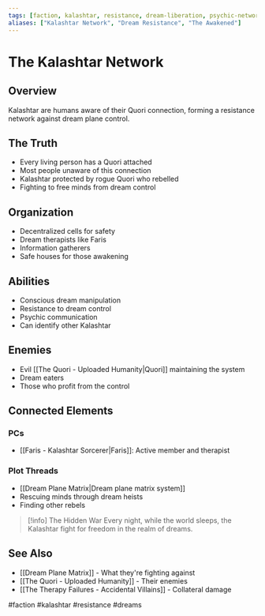 ```yaml
---
tags: [faction, kalashtar, resistance, dream-liberation, psychic-network]
aliases: ["Kalashtar Network", "Dream Resistance", "The Awakened"]
---
```


# The Kalashtar Network

## Overview
Kalashtar are humans aware of their Quori connection, forming a resistance network against dream plane control.

## The Truth
- Every living person has a Quori attached
- Most people unaware of this connection
- Kalashtar protected by rogue Quori who rebelled
- Fighting to free minds from dream control

## Organization
- Decentralized cells for safety
- Dream therapists like Faris
- Information gatherers
- Safe houses for those awakening

## Abilities
- Conscious dream manipulation
- Resistance to dream control
- Psychic communication
- Can identify other Kalashtar

## Enemies
- Evil [[The Quori - Uploaded Humanity|Quori]] maintaining the system
- Dream eaters
- Those who profit from the control

## Connected Elements
### PCs
- [[Faris - Kalashtar Sorcerer|Faris]]: Active member and therapist

### Plot Threads
- [[Dream Plane Matrix|Dream plane matrix system]]
- Rescuing minds through dream heists
- Finding other rebels

>[!info] The Hidden War
>Every night, while the world sleeps, the Kalashtar fight for freedom in the realm of dreams.

## See Also
- [[Dream Plane Matrix]] - What they're fighting against
- [[The Quori - Uploaded Humanity]] - Their enemies
- [[The Therapy Failures - Accidental Villains]] - Collateral damage

#faction #kalashtar #resistance #dreams